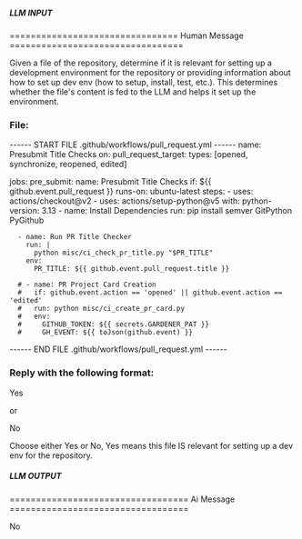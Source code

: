 ##### LLM INPUT #####
================================ Human Message =================================

Given a file of the repository, determine if it is relevant for setting up a development environment for the repository or providing information about how to set up dev env (how to setup, install, test, etc.). This determines whether the file's content is fed to the LLM and helps it set up the environment.

### File:
------ START FILE .github/workflows/pull_request.yml ------
name: Presubmit Title Checks
on:
  pull_request_target:
    types: [opened, synchronize, reopened, edited]

jobs:
  pre_submit:
    name: Presubmit Title Checks
    if: ${{ github.event.pull_request }}
    runs-on: ubuntu-latest
    steps:
      - uses: actions/checkout@v2
      - uses: actions/setup-python@v5
        with:
          python-version: 3.13
      - name: Install Dependencies
        run: pip install semver GitPython PyGithub

      - name: Run PR Title Checker
        run: |
          python misc/ci_check_pr_title.py "$PR_TITLE"
        env:
          PR_TITLE: ${{ github.event.pull_request.title }}

      # - name: PR Project Card Creation
      #   if: github.event.action == 'opened' || github.event.action == 'edited'
      #   run: python misc/ci_create_pr_card.py
      #   env:
      #     GITHUB_TOKEN: ${{ secrets.GARDENER_PAT }}
      #     GH_EVENT: ${{ toJson(github.event) }}

------ END FILE .github/workflows/pull_request.yml ------

### Reply with the following format:

<rel>Yes</rel>

or

<rel>No</rel>

Choose either Yes or No, Yes means this file IS relevant for setting up a dev env for the repository.

##### LLM OUTPUT #####
================================== Ai Message ==================================

<rel>No</rel>